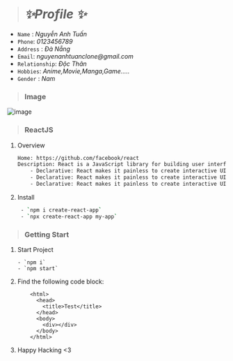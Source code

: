 > # **_✨Profile ✨_**

- `Name` : _Nguyễn Anh Tuấn_
- `Phone`: _0123456789_
- `Address` : _Đà Nẵng_
- `Email`: _nguyenanhtuanclone@gmail.com_
- `Relationship`: _Độc Thân_
- `Hobbies`: _Anime,Movie,Manga,Game....._
- `Gender` : _Nam_

> ### Image

![image](https://wiki.tino.org/wp-content/uploads/2021/09/pasted-image-0.png)

> ### ReactJS

1. Overview

   ```sh
   Home: https://github.com/facebook/react
   Description: React is a JavaScript library for building user interfaces.
       - Declarative: React makes it painless to create interactive UIs.
       - Declarative: React makes it painless to create interactive UIs.
       - Declarative: React makes it painless to create interactive UIs.
   ```

2. Install

   ```sh
    - `npm i create-react-app`
    - `npx create-react-app my-app`
   ```

> ### Getting Start

1.  Start Project

    ```
    - `npm i`
    - `npm start`
    ```

2.  Find the following code block:

    ```
        <html>
          <head>
            <title>Test</title>
          </head>
          <body>
            <div></div>
          </body>
        </html>
    ```

3.  Happy Hacking <3
